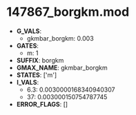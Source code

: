 # 147867_borgkm.mod

- **G_VALS**:
  - gkmbar_borgkm: 0.003
- **GATES**:
  - m: 1
- **SUFFIX**: borgkm
- **GMAX_NAME**: gkmbar_borgkm
- **STATES**: ['m']
- **I_VALS**:
  - 6.3: 0.0030000168340940307
  - 37: 0.003000150754787745
- **ERROR_FLAGS**: []
